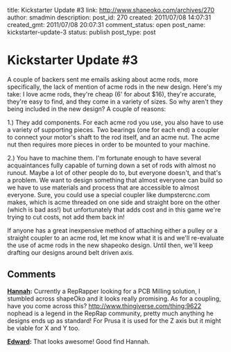 title: Kickstarter Update #3
link: http://www.shapeoko.com/archives/270
author: smadmin
description: 
post_id: 270
created: 2011/07/08 14:07:31
created_gmt: 2011/07/08 20:07:31
comment_status: open
post_name: kickstarter-update-3
status: publish
post_type: post

# Kickstarter Update #3

A couple of backers sent me emails asking about acme rods, more specifically, the lack of mention of acme rods in the new design. Here's my take: I love acme rods, they're cheap (6' for about $16), they're accurate, they're easy to find, and they come in a variety of sizes. So why aren't they being included in the new design? A couple of reasons: 

1.) They add components. For each acme rod you use, you also have to use a variety of supporting pieces. Two bearings (one for each end) a coupler to connect your motor's shaft to the rod itself, and an acme nut. The acme nut then requires more pieces in order to be mounted to your machine.

2.) You have to machine them. I'm fortunate enough to have several acquaintances fully capable of turning down a set of rods with almost no runout. Maybe a lot of other people do to, but everyone doesn't, and that's a problem. We want to design something that almost everyone can build so we have to use materials and process that are accessible to almost everyone. Sure, you could use a special coupler like dumpstercnc.com makes, which is acme threaded on one side and straight bore on the other (which is bad ass!) but unfortunately that adds cost and in this game we're trying to cut costs, not add them back in!

If anyone has a great inexpensive method of attaching either a pulley or a straight coupler to an acme rod, let me know what it is and we'll re-evaluate the use of acme rods in the new shapeoko design. Until then, we'll keep drafting our designs around belt driven axis.

## Comments

**[Hannah](#40 "2011-07-24 11:16:45"):** Currently a RepRapper looking for a PCB Milling solution, I stumbled across shapeOko and it looks really promising. As for a coupling, have you come across this? http://www.thingiverse.com/thing:9622 nophead is a legend in the RepRap community, pretty much anything he designs ends up as standard! For Prusa it is used for the Z axis but it might be viable for X and Y too.

**[Edward](#41 "2011-07-25 07:50:16"):** That looks awesome! Good find Hannah.

